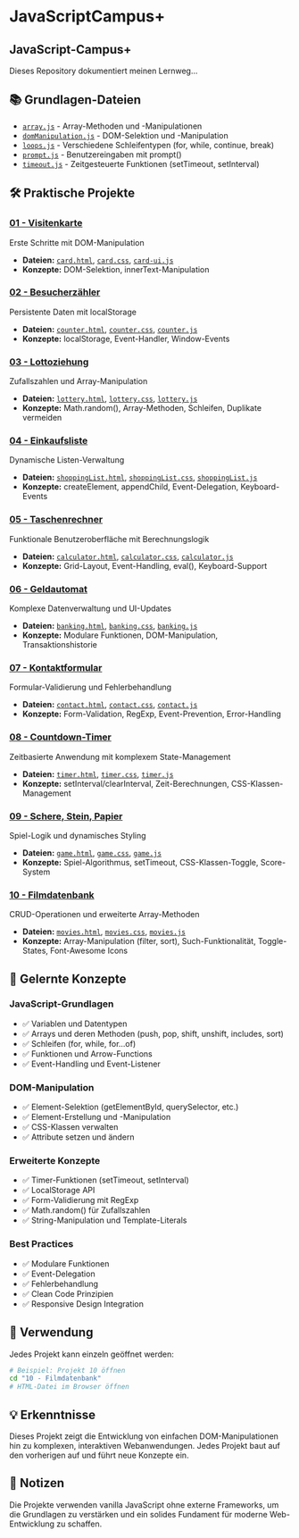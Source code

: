# JavaScriptCampus+

## JavaScript-Campus+

Dieses Repository dokumentiert meinen Lernweg...

## 📚 Grundlagen-Dateien

- [`array.js`](array.js) - Array-Methoden und -Manipulationen
- [`domManipulation.js`](domManipulation.js) - DOM-Selektion und -Manipulation
- [`loops.js`](loops.js) - Verschiedene Schleifentypen (for, while, continue, break)
- [`prompt.js`](prompt.js) - Benutzereingaben mit prompt()
- [`timeout.js`](timeout.js) - Zeitgesteuerte Funktionen (setTimeout, setInterval)

## 🛠️ Praktische Projekte

### [01 - Visitenkarte](01%20-%20Visitenkarte/)

Erste Schritte mit DOM-Manipulation

- **Dateien:** [`card.html`](01%20-%20Visitenkarte/card.html), [`card.css`](01%20-%20Visitenkarte/card.css), [`card-ui.js`](01%20-%20Visitenkarte/card-ui.js)
- **Konzepte:** DOM-Selektion, innerText-Manipulation

### [02 - Besucherzähler](02%20-%20Besucherzähler/)

Persistente Daten mit localStorage

- **Dateien:** [`counter.html`](02%20-%20Besucherzähler/counter.html), [`counter.css`](02%20-%20Besucherzähler/counter.css), [`counter.js`](02%20-%20Besucherzähler/counter.js)
- **Konzepte:** localStorage, Event-Handler, Window-Events

### [03 - Lottoziehung](03%20-%20Lottoziehung/)

Zufallszahlen und Array-Manipulation

- **Dateien:** [`lottery.html`](03%20-%20Lottoziehung/lottery.html), [`lottery.css`](03%20-%20Lottoziehung/lottery.css), [`lottery.js`](03%20-%20Lottoziehung/lottery.js)
- **Konzepte:** Math.random(), Array-Methoden, Schleifen, Duplikate vermeiden

### [04 - Einkaufsliste](04%20-%20Einkaufsliste/)

Dynamische Listen-Verwaltung

- **Dateien:** [`shoppingList.html`](04%20-%20Einkaufsliste/shoppingList.html), [`shoppingList.css`](04%20-%20Einkaufsliste/shoppingList.css), [`shoppingList.js`](04%20-%20Einkaufsliste/shoppingList.js)
- **Konzepte:** createElement, appendChild, Event-Delegation, Keyboard-Events

### [05 - Taschenrechner](05%20-%20Taschenrechner/)

Funktionale Benutzeroberfläche mit Berechnungslogik

- **Dateien:** [`calculator.html`](05%20-%20Taschenrechner/calculator.html), [`calculator.css`](05%20-%20Taschenrechner/calculator.css), [`calculator.js`](05%20-%20Taschenrechner/calculator.js)
- **Konzepte:** Grid-Layout, Event-Handling, eval(), Keyboard-Support

### [06 - Geldautomat](06%20-%20Geldautomat/)

Komplexe Datenverwaltung und UI-Updates

- **Dateien:** [`banking.html`](06%20-%20Geldautomat/banking.html), [`banking.css`](06%20-%20Geldautomat/banking.css), [`banking.js`](06%20-%20Geldautomat/banking.js)
- **Konzepte:** Modulare Funktionen, DOM-Manipulation, Transaktionshistorie

### [07 - Kontaktformular](07%20-%20Kontaktformular/)

Formular-Validierung und Fehlerbehandlung

- **Dateien:** [`contact.html`](07%20-%20Kontaktformular/contact.html), [`contact.css`](07%20-%20Kontaktformular/contact.css), [`contact.js`](07%20-%20Kontaktformular/contact.js)
- **Konzepte:** Form-Validation, RegExp, Event-Prevention, Error-Handling

### [08 - Countdown-Timer](08%20-%20Countdown-Timer/)

Zeitbasierte Anwendung mit komplexem State-Management

- **Dateien:** [`timer.html`](08%20-%20Countdown-Timer/timer.html), [`timer.css`](08%20-%20Countdown-Timer/timer.css), [`timer.js`](08%20-%20Countdown-Timer/timer.js)
- **Konzepte:** setInterval/clearInterval, Zeit-Berechnungen, CSS-Klassen-Management

### [09 - Schere, Stein, Papier](09%20-%20Schere,%20Stein,%20Papier/)

Spiel-Logik und dynamisches Styling

- **Dateien:** [`game.html`](09%20-%20Schere,%20Stein,%20Papier/game.html), [`game.css`](09%20-%20Schere,%20Stein,%20Papier/game.css), [`game.js`](09%20-%20Schere,%20Stein,%20Papier/game.js)
- **Konzepte:** Spiel-Algorithmus, setTimeout, CSS-Klassen-Toggle, Score-System

### [10 - Filmdatenbank](10%20-%20Filmdatenbank/)

CRUD-Operationen und erweiterte Array-Methoden

- **Dateien:** [`movies.html`](10%20-%20Filmdatenbank/movies.html), [`movies.css`](10%20-%20Filmdatenbank/movies.css), [`movies.js`](10%20-%20Filmdatenbank/movies.js)
- **Konzepte:** Array-Manipulation (filter, sort), Such-Funktionalität, Toggle-States, Font-Awesome Icons

## 🎯 Gelernte Konzepte

### JavaScript-Grundlagen

- ✅ Variablen und Datentypen
- ✅ Arrays und deren Methoden (push, pop, shift, unshift, includes, sort)
- ✅ Schleifen (for, while, for...of)
- ✅ Funktionen und Arrow-Functions
- ✅ Event-Handling und Event-Listener

### DOM-Manipulation

- ✅ Element-Selektion (getElementById, querySelector, etc.)
- ✅ Element-Erstellung und -Manipulation
- ✅ CSS-Klassen verwalten
- ✅ Attribute setzen und ändern

### Erweiterte Konzepte

- ✅ Timer-Funktionen (setTimeout, setInterval)
- ✅ LocalStorage API
- ✅ Form-Validierung mit RegExp
- ✅ Math.random() für Zufallszahlen
- ✅ String-Manipulation und Template-Literals

### Best Practices

- ✅ Modulare Funktionen
- ✅ Event-Delegation
- ✅ Fehlerbehandlung
- ✅ Clean Code Prinzipien
- ✅ Responsive Design Integration

## 🚀 Verwendung

Jedes Projekt kann einzeln geöffnet werden:

```bash
# Beispiel: Projekt 10 öffnen
cd "10 - Filmdatenbank"
# HTML-Datei im Browser öffnen
```

## 💡 Erkenntnisse

Dieses Projekt zeigt die Entwicklung von einfachen DOM-Manipulationen hin zu komplexen, interaktiven Webanwendungen. Jedes Projekt baut auf den vorherigen auf und führt neue Konzepte ein.

## 📝 Notizen

Die Projekte verwenden vanilla JavaScript ohne externe Frameworks, um die Grundlagen zu verstärken und ein solides Fundament für moderne Web-Entwicklung zu schaffen.
